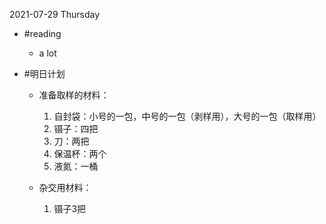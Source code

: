 2021-07-29 Thursday


- #reading
  - a lot

- #明日计划 
  - 准备取样的材料：
    1.  自封袋：小号的一包，中号的一包（剥样用），大号的一包（取样用）
    2.  镊子：四把
    3.  刀：两把
    4.  保温杯：两个
    5.  液氮：一桶

  - 杂交用材料：
    1. 镊子3把







